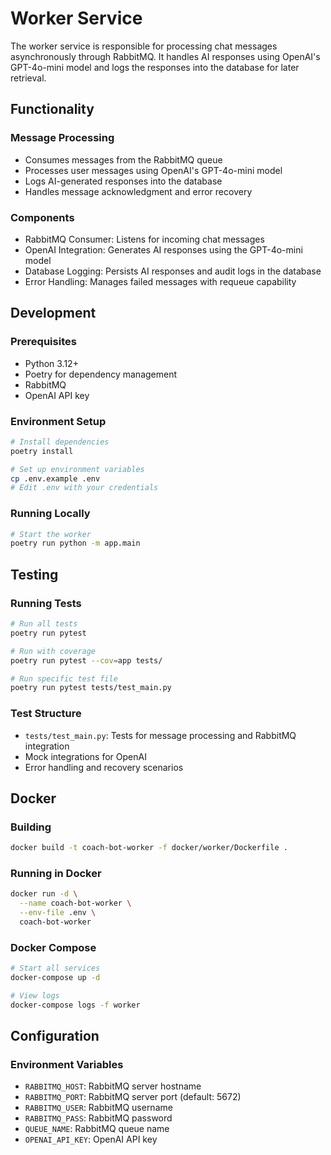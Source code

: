 # Worker Service

The worker service is responsible for processing chat messages asynchronously through RabbitMQ. It handles AI responses using OpenAI's GPT-4o-mini model and logs the responses into the database for later retrieval.

## Functionality

### Message Processing
- Consumes messages from the RabbitMQ queue
- Processes user messages using OpenAI's GPT-4o-mini model
- Logs AI-generated responses into the database
- Handles message acknowledgment and error recovery

### Components
- RabbitMQ Consumer: Listens for incoming chat messages
- OpenAI Integration: Generates AI responses using the GPT-4o-mini model
- Database Logging: Persists AI responses and audit logs in the database
- Error Handling: Manages failed messages with requeue capability

## Development

### Prerequisites
- Python 3.12+
- Poetry for dependency management
- RabbitMQ
- OpenAI API key

### Environment Setup
```bash
# Install dependencies
poetry install

# Set up environment variables
cp .env.example .env
# Edit .env with your credentials
```

### Running Locally
```bash
# Start the worker
poetry run python -m app.main
```

## Testing

### Running Tests
```bash
# Run all tests
poetry run pytest

# Run with coverage
poetry run pytest --cov=app tests/

# Run specific test file
poetry run pytest tests/test_main.py
```

### Test Structure
- `tests/test_main.py`: Tests for message processing and RabbitMQ integration
- Mock integrations for OpenAI
- Error handling and recovery scenarios

## Docker

### Building
```bash
docker build -t coach-bot-worker -f docker/worker/Dockerfile .
```

### Running in Docker
```bash
docker run -d \
  --name coach-bot-worker \
  --env-file .env \
  coach-bot-worker
```

### Docker Compose
```bash
# Start all services
docker-compose up -d

# View logs
docker-compose logs -f worker
```

## Configuration

### Environment Variables
- `RABBITMQ_HOST`: RabbitMQ server hostname
- `RABBITMQ_PORT`: RabbitMQ server port (default: 5672)
- `RABBITMQ_USER`: RabbitMQ username
- `RABBITMQ_PASS`: RabbitMQ password
- `QUEUE_NAME`: RabbitMQ queue name
- `OPENAI_API_KEY`: OpenAI API key 